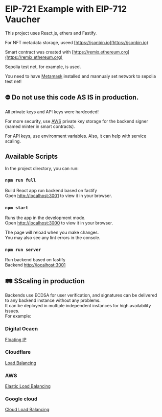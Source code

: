 # EIP-721 Example with EIP-712 Vaucher

This project uses React.js, ethers and Fastify.

For NFT metadata storage, useed [https://jsonbin.io](https://jsonbin.io)

Smart contract was created with [https://remix.ethereum.org](https://remix.ethereum.org)

Sepolia test net, for example, is used.

You need to have [Metamask](https://metamask.io/) installed and mannualy set network to sepolia test net!

## ⛔️ Do not use this code AS IS in production.

All private keys and API keys were hardcoded!

For more security, use [AWS](https://docs.aws.amazon.com/kms/latest/developerguide/asymmetric-key-specs.html#key-spec-ecc) private key storage for the backend signer (named minter in smart contracts).

For API keys, use environment variables. Also, it can help with service scaling.

## Available Scripts

In the project directory, you can run:

### `npm run full`

Build React app run backend based on fastify\
Open [http://localhost:3001](http://localhost:3001) to view it in your browser.

### `npm start`

Runs the app in the development mode.\
Open [http://localhost:3000](http://localhost:3000) to view it in your browser.

The page will reload when you make changes.\
You may also see any lint errors in the console.

### `npm run server`

Run backend based on fastify\
Backend [http://localhost:3001](http://localhost:3001)

## 🛤 SScaling in production

Backends use ECDSA for user verification, and signatures can be delivered to any backend instance without any problems.\
It can be deployed in multiple independent instances for high availability issues.\
For example:

### Digital Ocaen

[Floating IP](https://www.digitalocean.com/blog/floating-ips-start-architecting-your-applications-for-high-availability)

### Cloudflare

[Load Balancing](https://www.cloudflare.com/load-balancing/)

### AWS

[Elastic Load Balancing](https://aws.amazon.com/elasticloadbalancing/)

### Google cloud

[Cloud Load Balancing](https://cloud.google.com/load-balancing)
